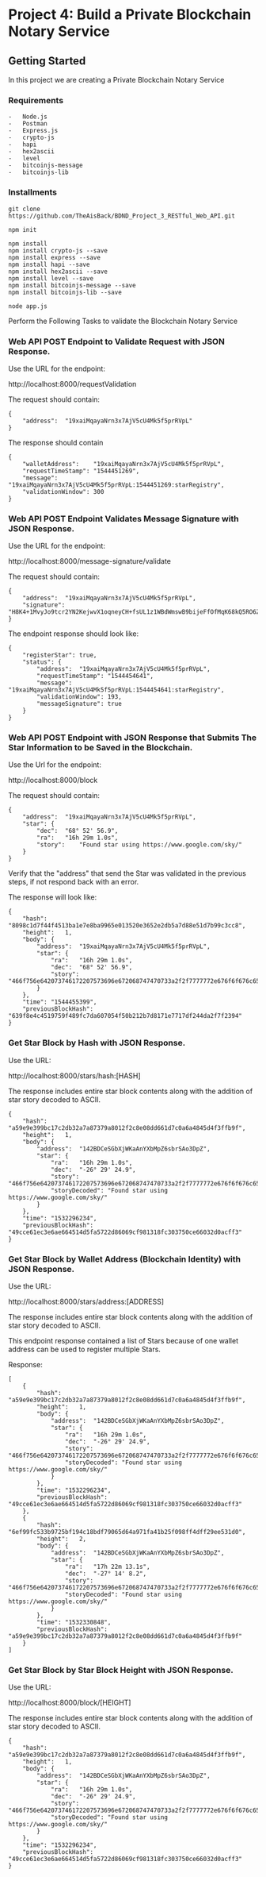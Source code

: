#	Project 4:	Build a Private Blockchain Notary Service

##	Getting Started

In this project we are creating a Private Blockchain Notary Service

###	Requirements

	-	Node.js
	-	Postman
	-	Express.js
	-	crypto-js
	-	hapi
	-	hex2ascii
	-	level
	-	bitcoinjs-message
	-	bitcoinjs-lib

###	Installments

```
git clone https://github.com/TheAisBack/BDND_Project_3_RESTful_Web_API.git

npm init

npm install
npm install crypto-js --save
npm install express --save
npm install hapi --save
npm install hex2ascii --save
npm install level --save
npm install bitcoinjs-message --save
npm install bitcoinjs-lib --save

node app.js
```

Perform the Following Tasks to validate the Blockchain Notary Service

###	Web API POST Endpoint to Validate Request with JSON Response.

Use the URL for the endpoint:

http://localhost:8000/requestValidation

The request should contain:
```
{
	"address":	"19xaiMqayaNrn3x7AjV5cU4Mk5f5prRVpL"
}
```
The response should contain
```
{
	"walletAddress":	"19xaiMqayaNrn3x7AjV5cU4Mk5f5prRVpL",
	"requestTimeStamp":	"1544451269",
	"message":	"19xaiMqayaNrn3x7AjV5cU4Mk5f5prRVpL:1544451269:starRegistry",
	"validationWindow":	300
}
```

###	Web API POST Endpoint Validates Message Signature with JSON Response.

Use the URL for the endpoint:

http://localhost:8000/message-signature/validate

The request should contain:
```
{
	"address":	"19xaiMqayaNrn3x7AjV5cU4Mk5f5prRVpL",
	"signature":	"H8K4+1MvyJo9tcr2YN2KejwvX1oqneyCH+fsUL1z1WBdWmswB9bijeFfOfMqK68kQ5RO6ZxhomoXQG3fkLaBl+Q="
}
```

The endpoint response should look like:
```
{
	"registerStar": true,
	"status": {
		"address":	"19xaiMqayaNrn3x7AjV5cU4Mk5f5prRVpL",
		"requestTimeStamp":	"1544454641",
		"message":	"19xaiMqayaNrn3x7AjV5cU4Mk5f5prRVpL:1544454641:starRegistry",
		"validationWindow":	193,
		"messageSignature":	true
	}
}
```

###	Web API POST Endpoint with JSON Response that Submits The Star Information to be Saved in the Blockchain.

Use the Url for the endpoint:

http://localhost:8000/block

The request should contain:
```
{
	"address":	"19xaiMqayaNrn3x7AjV5cU4Mk5f5prRVpL",
	"star":	{
		"dec":	"68° 52' 56.9",
		"ra":	"16h 29m 1.0s",
		"story":	"Found star using https://www.google.com/sky/"
	}
}
```
Verify that the "address" that send the Star was validated in the previous steps, if not respond back with an error.

The response will look like:
```
{
	"hash":	"8098c1d7f44f4513ba1e7e8ba9965e013520e3652e2db5a7d88e51d7b99c3cc8",
	"height":	1,
	"body":	{
		"address":	"19xaiMqayaNrn3x7AjV5cU4Mk5f5prRVpL",
		"star":	{
			"ra":	"16h 29m 1.0s",
			"dec":	"68° 52' 56.9",
			"story":	"466f756e642073746172207573696e672068747470733a2f2f7777772e676f6f676c652e636f6d2f736b792f"
		}
	},
	"time":	"1544455399",
	"previousBlockHash":	"639f8e4c4519759f489fc7da607054f50b212b7d8171e7717df244da2f7f2394"
}
```

###	Get Star Block by Hash with JSON Response.

Use the URL:

http://localhost:8000/stars/hash:[HASH]

The response includes entire star block contents along with the addition of star story decoded to ASCII.
```
{
	"hash":	"a59e9e399bc17c2db32a7a87379a8012f2c8e08dd661d7c0a6a4845d4f3ffb9f",
	"height":	1,
	"body":	{
		"address":	"142BDCeSGbXjWKaAnYXbMpZ6sbrSAo3DpZ",
		"star":	{
			"ra":	"16h 29m 1.0s",
			"dec":	"-26° 29' 24.9",
			"story":	"466f756e642073746172207573696e672068747470733a2f2f7777772e676f6f676c652e636f6d2f736b792f",
			"storyDecoded":	"Found star using https://www.google.com/sky/"
		}
	},
	"time":	"1532296234",
	"previousBlockHash":	"49cce61ec3e6ae664514d5fa5722d86069cf981318fc303750ce66032d0acff3"
}
```

###	Get Star Block by Wallet Address (Blockchain Identity) with JSON Response.

Use the URL:

http://localhost:8000/stars/address:[ADDRESS]

The response includes entire star block contents along with the addition of star story decoded to ASCII.

This endpoint response contained a list of Stars because of one wallet address can be used to register multiple Stars.

Response:
```
[
	{
		"hash":	"a59e9e399bc17c2db32a7a87379a8012f2c8e08dd661d7c0a6a4845d4f3ffb9f",
		"height":	1,
		"body":	{
			"address":	"142BDCeSGbXjWKaAnYXbMpZ6sbrSAo3DpZ",
			"star":	{
				"ra":	"16h 29m 1.0s",
				"dec":	"-26° 29' 24.9",
				"story":	"466f756e642073746172207573696e672068747470733a2f2f7777772e676f6f676c652e636f6d2f736b792f",
				"storyDecoded":	"Found star using https://www.google.com/sky/"
			}
		},
		"time":	"1532296234",
		"previousBlockHash":	"49cce61ec3e6ae664514d5fa5722d86069cf981318fc303750ce66032d0acff3"
	},
	{
		"hash":	"6ef99fc533b9725bf194c18bdf79065d64a971fa41b25f098ff4dff29ee531d0",
		"height":	2,
		"body":	{
			"address":	"142BDCeSGbXjWKaAnYXbMpZ6sbrSAo3DpZ",
			"star":	{
				"ra":	"17h 22m 13.1s",
				"dec":	"-27° 14' 8.2",
				"story":	"466f756e642073746172207573696e672068747470733a2f2f7777772e676f6f676c652e636f6d2f736b792f",
				"storyDecoded":	"Found star using https://www.google.com/sky/"
			}
		},
		"time":	"1532330848",
		"previousBlockHash":	"a59e9e399bc17c2db32a7a87379a8012f2c8e08dd661d7c0a6a4845d4f3ffb9f"
	}
]
```

###	Get Star Block by Star Block Height with JSON Response.

Use the URL:

http://localhost:8000/block/[HEIGHT]

The response includes entire star block contents along with the addition of star story decoded to ASCII.
```
{
	"hash":	"a59e9e399bc17c2db32a7a87379a8012f2c8e08dd661d7c0a6a4845d4f3ffb9f",
	"height":	1,
	"body":	{
		"address":	"142BDCeSGbXjWKaAnYXbMpZ6sbrSAo3DpZ",
		"star":	{
			"ra":	"16h 29m 1.0s",
			"dec":	"-26° 29' 24.9",
			"story":	"466f756e642073746172207573696e672068747470733a2f2f7777772e676f6f676c652e636f6d2f736b792f",
			"storyDecoded":	"Found star using https://www.google.com/sky/"
		}
	},
	"time":	"1532296234",
	"previousBlockHash":	"49cce61ec3e6ae664514d5fa5722d86069cf981318fc303750ce66032d0acff3"
}
```
